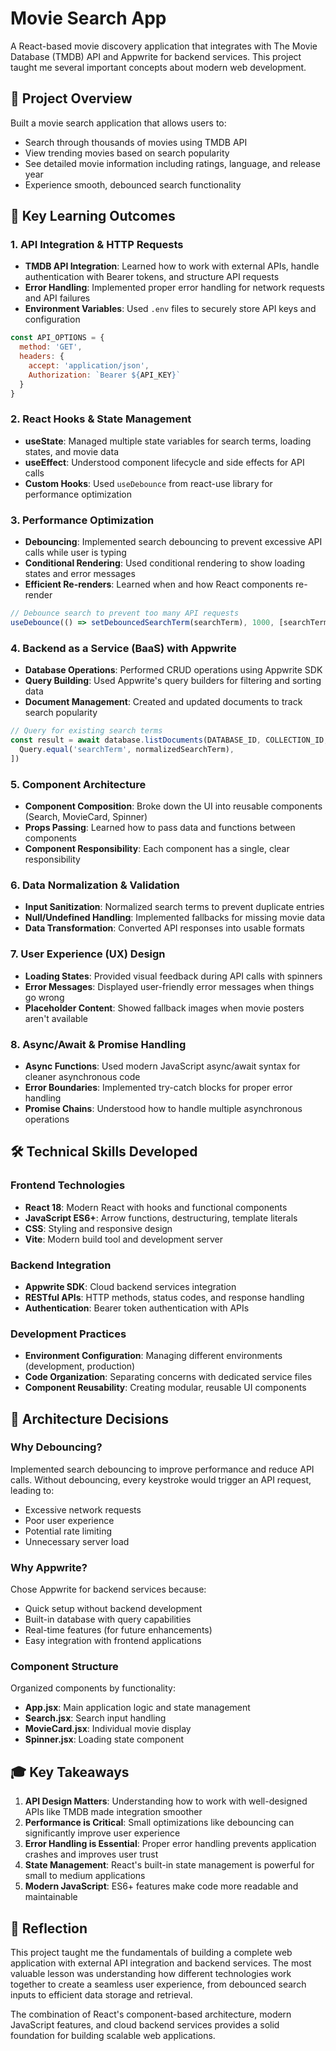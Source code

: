 # Movie Search App

A React-based movie discovery application that integrates with The Movie Database (TMDB) API and Appwrite for backend services. This project taught me several important concepts about modern web development.

## 🎯 Project Overview

Built a movie search application that allows users to:
- Search through thousands of movies using TMDB API
- View trending movies based on search popularity
- See detailed movie information including ratings, language, and release year
- Experience smooth, debounced search functionality

## 🚀 Key Learning Outcomes

### 1. **API Integration & HTTP Requests**
- **TMDB API Integration**: Learned how to work with external APIs, handle authentication with Bearer tokens, and structure API requests
- **Error Handling**: Implemented proper error handling for network requests and API failures
- **Environment Variables**: Used `.env` files to securely store API keys and configuration

```javascript
const API_OPTIONS = {
  method: 'GET',
  headers: {
    accept: 'application/json',
    Authorization: `Bearer ${API_KEY}`
  }
}
```

### 2. **React Hooks & State Management**
- **useState**: Managed multiple state variables for search terms, loading states, and movie data
- **useEffect**: Understood component lifecycle and side effects for API calls
- **Custom Hooks**: Used `useDebounce` from react-use library for performance optimization

### 3. **Performance Optimization**
- **Debouncing**: Implemented search debouncing to prevent excessive API calls while user is typing
- **Conditional Rendering**: Used conditional rendering to show loading states and error messages
- **Efficient Re-renders**: Learned when and how React components re-render

```javascript
// Debounce search to prevent too many API requests
useDebounce(() => setDebouncedSearchTerm(searchTerm), 1000, [searchTerm])
```

### 4. **Backend as a Service (BaaS) with Appwrite**
- **Database Operations**: Performed CRUD operations using Appwrite SDK
- **Query Building**: Used Appwrite's query builders for filtering and sorting data
- **Document Management**: Created and updated documents to track search popularity

```javascript
// Query for existing search terms
const result = await database.listDocuments(DATABASE_ID, COLLECTION_ID, [
  Query.equal('searchTerm', normalizedSearchTerm),
])
```

### 5. **Component Architecture**
- **Component Composition**: Broke down the UI into reusable components (Search, MovieCard, Spinner)
- **Props Passing**: Learned how to pass data and functions between components
- **Component Responsibility**: Each component has a single, clear responsibility

### 6. **Data Normalization & Validation**
- **Input Sanitization**: Normalized search terms to prevent duplicate entries
- **Null/Undefined Handling**: Implemented fallbacks for missing movie data
- **Data Transformation**: Converted API responses into usable formats

### 7. **User Experience (UX) Design**
- **Loading States**: Provided visual feedback during API calls with spinners
- **Error Messages**: Displayed user-friendly error messages when things go wrong
- **Placeholder Content**: Showed fallback images when movie posters aren't available

### 8. **Async/Await & Promise Handling**
- **Async Functions**: Used modern JavaScript async/await syntax for cleaner asynchronous code
- **Error Boundaries**: Implemented try-catch blocks for proper error handling
- **Promise Chains**: Understood how to handle multiple asynchronous operations

## 🛠️ Technical Skills Developed

### Frontend Technologies
- **React 18**: Modern React with hooks and functional components
- **JavaScript ES6+**: Arrow functions, destructuring, template literals
- **CSS**: Styling and responsive design
- **Vite**: Modern build tool and development server

### Backend Integration
- **Appwrite SDK**: Cloud backend services integration
- **RESTful APIs**: HTTP methods, status codes, and response handling
- **Authentication**: Bearer token authentication with APIs

### Development Practices
- **Environment Configuration**: Managing different environments (development, production)
- **Code Organization**: Separating concerns with dedicated service files
- **Component Reusability**: Creating modular, reusable UI components

## 🔧 Architecture Decisions

### Why Debouncing?
Implemented search debouncing to improve performance and reduce API calls. Without debouncing, every keystroke would trigger an API request, leading to:
- Excessive network requests
- Poor user experience
- Potential rate limiting
- Unnecessary server load

### Why Appwrite?
Chose Appwrite for backend services because:
- Quick setup without backend development
- Built-in database with query capabilities
- Real-time features (for future enhancements)
- Easy integration with frontend applications

### Component Structure
Organized components by functionality:
- **App.jsx**: Main application logic and state management
- **Search.jsx**: Search input handling
- **MovieCard.jsx**: Individual movie display
- **Spinner.jsx**: Loading state component

## 🎓 Key Takeaways

1. **API Design Matters**: Understanding how to work with well-designed APIs like TMDB made integration smoother
2. **Performance is Critical**: Small optimizations like debouncing can significantly improve user experience
3. **Error Handling is Essential**: Proper error handling prevents application crashes and improves user trust
4. **State Management**: React's built-in state management is powerful for small to medium applications
5. **Modern JavaScript**: ES6+ features make code more readable and maintainable

## 📝 Reflection

This project taught me the fundamentals of building a complete web application with external API integration and backend services. The most valuable lesson was understanding how different technologies work together to create a seamless user experience, from debounced search inputs to efficient data storage and retrieval.

The combination of React's component-based architecture, modern JavaScript features, and cloud backend services provides a solid foundation for building scalable web applications.
